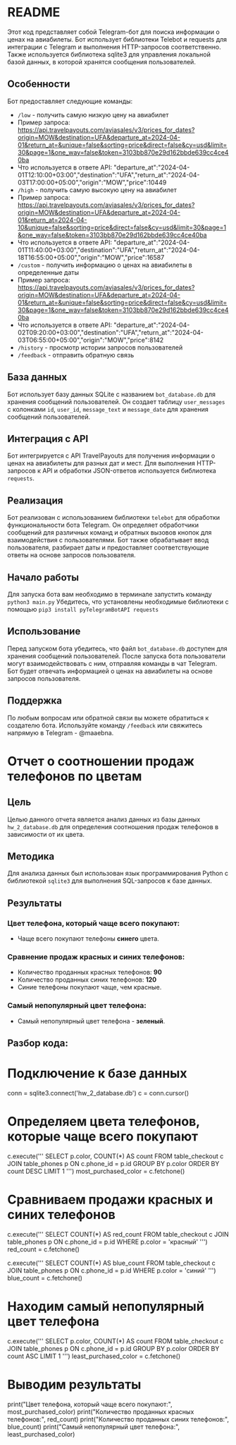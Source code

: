# README

Этот код представляет собой Telegram-бот для поиска информации о ценах на авиабилеты.
Бот использует библиотеки Telebot и requests для интеграции с Telegram и выполнения HTTP-запросов соответственно.
Также используется библиотека sqlite3 для управления локальной базой данных, в которой хранятся сообщения пользователей.

## Особенности

Бот предоставляет следующие команды:

- `/low` - получить самую низкую цену на авиабилет
- Пример запроса: https://api.travelpayouts.com/aviasales/v3/prices_for_dates?origin=MOW&destination=UFA&departure_at=2024-04-01&return_at=&unique=false&sorting=price&direct=false&cy=usd&limit=30&page=1&one_way=false&token=3103bb870e29d162bbde639cc4ce40ba
- Что используется в ответе API: "departure_at":"2024-04-01T12:10:00+03:00","destination":"UFA","return_at":"2024-04-03T17:00:00+05:00","origin":"MOW","price":10449
- `/high` - получить самую высокую цену на авиабилет
- Пример запроса: https://api.travelpayouts.com/aviasales/v3/prices_for_dates?origin=MOW&destination=UFA&departure_at=2024-04-01&return_at=2024-04-10&unique=false&sorting=price&direct=false&cy=usd&limit=30&page=1&one_way=false&token=3103bb870e29d162bbde639cc4ce40ba
- Что используется в ответе API: "departure_at":"2024-04-01T11:40:00+03:00","destination":"UFA","return_at":"2024-04-18T16:55:00+05:00","origin":"MOW","price":16587
- `/custom` - получить информацию о ценах на авиабилеты в определенные даты
- Пример запроса: https://api.travelpayouts.com/aviasales/v3/prices_for_dates?origin=MOW&destination=UFA&departure_at=2024-04-01&return_at=&unique=false&sorting=price&direct=false&cy=usd&limit=30&page=1&one_way=false&token=3103bb870e29d162bbde639cc4ce40ba
- Что используется в ответе API: "departure_at":"2024-04-02T09:20:00+03:00","destination":"UFA","return_at":"2024-04-03T06:55:00+05:00","origin":"MOW","price":8142
- `/history` - просмотр истории запросов пользователей
- `/feedback` - отправить обратную связь

## База данных

Бот использует базу данных SQLite с названием `bot_database.db` для хранения сообщений пользователей.
Он создает таблицу `user_messages` с колонками `id`, `user_id`, `message_text` и `message_date` для хранения сообщений пользователей.

## Интеграция с API

Бот интегрируется с API TravelPayouts для получения информации о ценах на авиабилеты для разных дат и мест.
Для выполнения HTTP-запросов к API и обработки JSON-ответов используется библиотека `requests`.

## Реализация

Бот реализован с использованием библиотеки `telebot` для обработки функциональности бота Telegram.
Он определяет обработчики сообщений для различных команд и обратных вызовов кнопок для взаимодействия с пользователями.
Бот также обрабатывает ввод пользователя, разбирает даты и предоставляет соответствующие ответы на основе запросов пользователя.

## Начало работы

Для запуска бота вам необходимо в терминале запустить команду `python3 main.py`
Убедитесь, что установлены необходимые библиотеки с помощью `pip3 install pyTelegramBotAPI requests`

## Использование

Перед запуском бота убедитесь, что файл `bot_database.db` доступен для хранения сообщений пользователей.
После запуска бота пользователи могут взаимодействовать с ним, отправляя команды в чат Telegram.
Бот будет отвечать информацией о ценах на авиабилеты на основе запросов пользователя.

## Поддержка

По любым вопросам или обратной связи вы можете обратиться к создателю бота.
Используйте команду `/feedback` или свяжитесь напрямую в Telegram - @maaebna.



# Отчет о соотношении продаж телефонов по цветам

## Цель
Целью данного отчета является анализ данных из базы данных `hw_2_database.db` для определения соотношения продаж телефонов в зависимости от их цвета.

## Методика
Для анализа данных был использован язык программирования Python с библиотекой `sqlite3` для выполнения SQL-запросов к базе данных.

## Результаты

### Цвет телефона, который чаще всего покупают:
- Чаще всего покупают телефоны **синего** цвета.

### Сравнение продаж красных и синих телефонов:
- Количество проданных красных телефонов: **90**
- Количество проданных синих телефонов: **120**
- Синие телефоны покупают чаще, чем красные.

### Самый непопулярный цвет телефона:
- Самый непопулярный цвет телефона - **зеленый**.

## Разбор кода:

# Подключение к базе данных
conn = sqlite3.connect('hw_2_database.db')
c = conn.cursor()

# Определяем цвета телефонов, которые чаще всего покупают
c.execute('''
    SELECT p.color, COUNT(*) AS count
    FROM table_checkout c
    JOIN table_phones p ON c.phone_id = p.id
    GROUP BY p.color
    ORDER BY count DESC
    LIMIT 1
''')
most_purchased_color = c.fetchone()

# Сравниваем продажи красных и синих телефонов
c.execute('''
    SELECT COUNT(*) AS red_count
    FROM table_checkout c
    JOIN table_phones p ON c.phone_id = p.id
    WHERE p.color = 'красный'
''')
red_count = c.fetchone()

c.execute('''
    SELECT COUNT(*) AS blue_count
    FROM table_checkout c
    JOIN table_phones p ON c.phone_id = p.id
    WHERE p.color = 'синий'
''')
blue_count = c.fetchone()

# Находим самый непопулярный цвет телефона
c.execute('''
    SELECT p.color, COUNT(*) AS count
    FROM table_checkout c
    JOIN table_phones p ON c.phone_id = p.id
    GROUP BY p.color
    ORDER BY count ASC
    LIMIT 1
''')
least_purchased_color = c.fetchone()

# Выводим результаты
print("Цвет телефона, который чаще всего покупают:", most_purchased_color)
print("Количество проданных красных телефонов:", red_count)
print("Количество проданных синих телефонов:", blue_count)
print("Самый непопулярный цвет телефона:", least_purchased_color)
